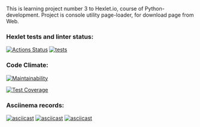 This is learning project number 3 to Hexlet.io, course of Python-development.
Project is console utility page-loader, for download page from Web.


### Hexlet tests and linter status:
[![Actions Status](https://github.com/Morozov33/python-project-lvl3/workflows/hexlet-check/badge.svg)](https://github.com/Morozov33/python-project-lvl3/actions)
[![tests](https://github.com/Morozov33/python-project-lvl3/actions/workflows/tests.yml/badge.svg)](https://github.com/Morozov33/python-project-lvl3/actions/workflows/tests.yml)
### Code Climate:
[![Maintainability](https://api.codeclimate.com/v1/badges/d3b8b98a8eecfdae2ef0/maintainability)](https://codeclimate.com/github/Morozov33/python-project-lvl3/maintainability)

[![Test Coverage](https://api.codeclimate.com/v1/badges/d3b8b98a8eecfdae2ef0/test_coverage)](https://codeclimate.com/github/Morozov33/python-project-lvl3/test_coverage)
### Asciinema records:
[![asciicast](https://asciinema.org/a/5iyQ3qXY9yZX4P6M1WD4Dw4mZ.svg)](https://asciinema.org/a/5iyQ3qXY9yZX4P6M1WD4Dw4mZ)
[![asciicast](https://asciinema.org/a/PAQps9Db3ZHfRErdDO9EuiBdQ.svg)](https://asciinema.org/a/PAQps9Db3ZHfRErdDO9EuiBdQ)
[![asciicast](https://asciinema.org/a/YVjrbDdFmD5pGR55rplMiD99B.svg)](https://asciinema.org/a/YVjrbDdFmD5pGR55rplMiD99B)
